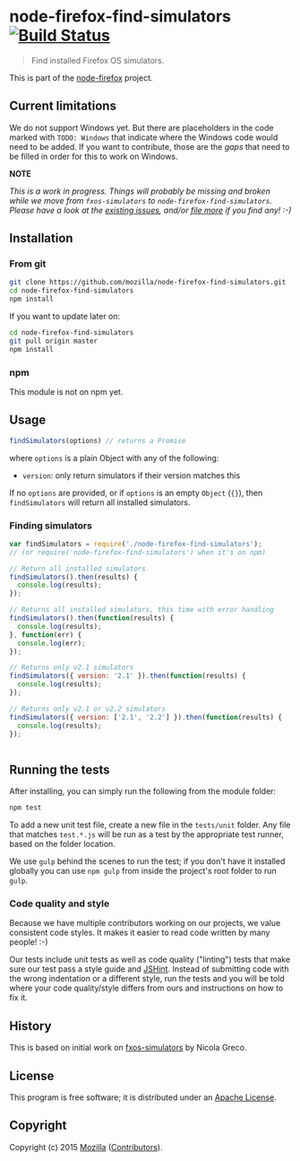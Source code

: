 # node-firefox-find-simulators [![Build Status](https://secure.travis-ci.org/mozilla/node-firefox-find-simulators.png?branch=master)](http://travis-ci.org/mozilla/node-firefox-find-simulators)

> Find installed Firefox OS simulators.

This is part of the [node-firefox](https://github.com/mozilla/node-firefox) project.

## Current limitations

We do not support Windows yet. But there are placeholders in the code marked with `TODO: Windows` that indicate where the Windows code would need to be added. If you want to contribute, those are the *gaps* that need to be filled in order for this to work on Windows.

**NOTE**

*This is a work in progress. Things will probably be missing and broken while we move from `fxos-simulators` to `node-firefox-find-simulators`. Please have a look at the [existing issues](https://github.com/mozilla/node-firefox-find-simulators/issues), and/or [file more](https://github.com/mozilla/node-firefox-find-simulators/issues/new) if you find any! :-)*

## Installation

### From git

```bash
git clone https://github.com/mozilla/node-firefox-find-simulators.git
cd node-firefox-find-simulators
npm install
```

If you want to update later on:

```bash
cd node-firefox-find-simulators
git pull origin master
npm install
```

### npm

This module is not on npm yet.

## Usage

```javascript
findSimulators(options) // returns a Promise
```

where `options` is a plain Object with any of the following:

* `version`: only return simulators if their version matches this

If no `options` are provided, or if `options` is an empty `Object` (`{}`), then `findSimulators` will return all installed simulators.

### Finding simulators

```javascript
var findSimulators = require('./node-firefox-find-simulators');
// (or require('node-firefox-find-simulators') when it's on npm)

// Return all installed simulators
findSimulators().then(results) {
  console.log(results);
});

// Returns all installed simulators, this time with error handling
findSimulators().then(function(results) {
  console.log(results);
}, function(err) {
  console.log(err);
});

// Returns only v2.1 simulators
findSimulators({ version: '2.1' }).then(function(results) {
  console.log(results);
});

// Returns only v2.1 or v2.2 simulators
findSimulators({ version: ['2.1', '2.2'] }).then(function(results) {
  console.log(results);
});



```

## Running the tests

After installing, you can simply run the following from the module folder:

```bash
npm test
```

To add a new unit test file, create a new file in the `tests/unit` folder. Any file that matches `test.*.js` will be run as a test by the appropriate test runner, based on the folder location.

We use `gulp` behind the scenes to run the test; if you don't have it installed globally you can use `npm gulp` from inside the project's root folder to run `gulp`.

### Code quality and style

Because we have multiple contributors working on our projects, we value consistent code styles. It makes it easier to read code written by many people! :-)

Our tests include unit tests as well as code quality ("linting") tests that make sure our test pass a style guide and [JSHint](http://jshint.com/). Instead of submitting code with the wrong indentation or a different style, run the tests and you will be told where your code quality/style differs from ours and instructions on how to fix it.

## History

This is based on initial work on [fxos-simulators](https://github.com/nicola/fxos-simulators) by Nicola Greco.

## License

This program is free software; it is distributed under an
[Apache License](https://github.com/mozilla/node-firefox-find-simulators/blob/master/LICENSE).

## Copyright

Copyright (c) 2015 [Mozilla](https://mozilla.org)
([Contributors](https://github.com/mozilla/node-firefox-find-simulators/graphs/contributors)).

